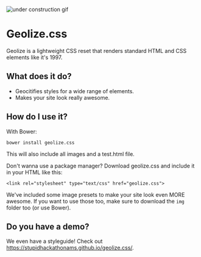 ![under construction gif](https://www.heelzwaarleven.nl/underconstruction.gif)

# Geolize.css #
Geolize is a lightweight CSS reset that renders standard HTML and CSS elements like it's 1997.

What does it do?
------
* Geocitifies styles for a wide range of elements.
* Makes your site look really awesome.

How do I use it?
------
With Bower:

`bower install geolize.css`

This will also include all images and a test.html file.

Don't wanna use a package manager? Download geolize.css and include it in your HTML like this:

`<link rel="stylesheet" type="text/css" href="geolize.css">`

We've included some image presets to make your site look even MORE awesome. If you want to use those too, make sure to download the `img` folder too (or use Bower).

Do you have a demo?
------
We even have a styleguide! Check out https://stupidhackathonams.github.io/geolize.css/.
